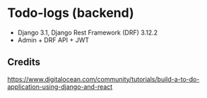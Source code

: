 # Todo-logs (backend)
* Django 3.1, Django Rest Framework (DRF) 3.12.2
* Admin + DRF API + JWT

## Credits
<https://www.digitalocean.com/community/tutorials/build-a-to-do-application-using-django-and-react>